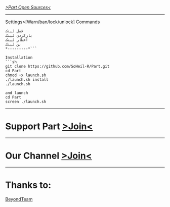  [*>Part Open Sources<*](https://github.com/SoHeil-R/Part)

* * *

 Settings>[Warn/ban/lock/unlock]
 Commands
```*---------*
قفل لینک
بازکردن لینک
اخطار لینک
بن لینک
*---------*```

Installation
```sh
git clone https://github.com/SoHeil-R/Part.git
cd Part
chmod +x launch.sh
./launch.sh install
./launch.sh 

and launch
cd Part
screen ./launch.sh
```

* * * 

# Support Part [>Join<](https://t.me/joinchat/AAAAAENXcEL-mehio3KKUw)

* * *

# Our Channel [>Join<](t.me/PartTeam)

* * *

# Thanks to:

[BeyondTeam](t.me/beyondteam)

